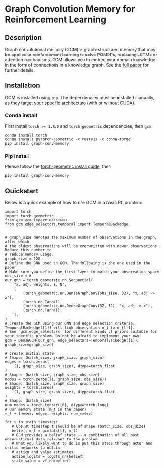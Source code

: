 # Graph Convolution Memory for Reinforcement Learning

## Description
Graph convolutional memory (GCM) is graph-structured memory that may be applied to reinforcement learning to solve POMDPs, replacing LSTMs or attention mechanisms. GCM allows you to embed your domain knowledge in the form of connections in a knowledge graph. See the [full paper](https://arxiv.org/pdf/2106.14117.pdf) for further details.


## Installation
GCM is installed using `pip`. The dependencies must be installed manually, as they target your specific architecture (with or without CUDA).

### Conda install
First install `torch >= 1.8.0` and `torch-geometric` dependencies, then `gcm`
```
conda install torch
conda install pytorch-geometric -c rusty1s -c conda-forge
pip install graph-conv-memory
```

### Pip install
Please follow the [torch-geometric install guide](https://pytorch-geometric.readthedocs.io/en/latest/notes/installation.html), then
```
pip install graph-conv-memory
```


## Quickstart
Below is a quick example of how to use GCM in a basic RL problem:

```
import torch
import torch_geometric
from gcm.gcm import DenseGCM
from gcm.edge_selectors.temporal import TemporalBackedge


# graph_size denotes the maximum number of observations in the graph, after which
# the oldest observations will be overwritten with newer observations. Reduce this number to
# reduce memory usage.
graph_size = 128
# Define the GNN used in GCM. The following is the one used in the paper
# Make sure you define the first layer to match your observation space
obs_size = 8
our_gnn = torch_geometric.nn.Sequential(
    "x, adj, weights, B, N",
    [
        (torch_geometric.nn.DenseGraphConv(obs_size, 32), "x, adj -> x"),
        (torch.nn.Tanh()),
        (torch_geometric.nn.DenseGraphConv(32, 32), "x, adj -> x"),
        (torch.nn.Tanh()),
    ],
)
# Create the GCM using our GNN and edge selection criteria. TemporalBackedge([1]) will link observation o_t to o_{t-1}.
# See `gcm.edge_selectors` for different kinds of priors suitable for your specific problem. Do not be afraid to implement your own!
gcm = DenseGCM(our_gnn, edge_selectors=TemporalBackedge([1]), graph_size=graph_size)

# Create initial state
# Shape: (batch_size, graph_size, graph_size)
edges = torch.zeros(
    (1, graph_size, graph_size), dtype=torch.float
)
# Shape: (batch_size, graph_size, obs_size)
nodes = torch.zeros((1, graph_size, obs_size))
# Shape: (batch_size, graph_size, graph_size)
weights = torch.zeros(
    (1, graph_size, graph_size), dtype=torch.float
)
# Shape: (batch_size)
num_nodes = torch.tensor([0], dtype=torch.long)
# Our memory state (m_t in the paper)
m_t = [nodes, edges, weights, num_nodes]

for t in train_timestep:
   # Obs at timestep t should be of shape (batch_size, obs_size)
   belief, m_t = gcm(obs[t], m_t)
   # GCM provides a belief state -- a combination of all past observational data relevant to the problem
   # What you likely want to do is put this state through actor and critic networks to obtain
   # action and value estimates
   action_logits = logits_nn(belief)
   state_value = vf_nn(belief)
```
